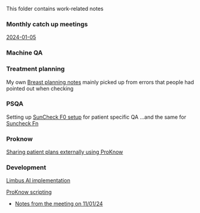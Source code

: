 This folder contains work-related notes

### Monthly catch up meetings

[2024-01-05](2024-01-05.md)

### Machine QA


### Treatment planning

My own [Breast planning notes](Breast%20planning%20notes.md) mainly picked up from errors that people had pointed out when checking

### PSQA

Setting up [SunCheck F0 setup](SunCheck%20F0%20setup.md) for patient specific QA
...and the same for [Suncheck Fn](Suncheck_Fraction_n_setup.md)
### Proknow

[Sharing patient plans externally using ProKnow](Sharing%20patient%20plans%20externally%20using%20ProKnow.md)

### Development

[Limbus AI implementation](Limbus%20AI%20implementation.md)

[ProKnow scripting](https://github.com/nhs-proknow)
- [Notes from the meeting on 11/01/24](20240111_proknow.md)


